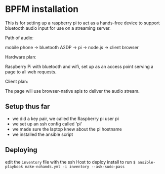 # BPFM installation

This is for setting up a raspberry pi to act as a hands-free device to support bluetooth audio input for use on a streaming server.

Path of audio:

mobile phone -> bluetooth A2DP -> pi -> node.js -> client browser

Hardware plan:

Raspberry Pi with bluetooth and wifi, set up as an access point serving a page to all web requests.

Client plan:

The page will use browser-native apis to deliver the audio stream.
## Setup thus far

* we did a key pair, we called the Raspberry pi user pi
* we set up an ssh config called 'pi'
* we made sure the laptop knew about the pi hostname
* we installed the ansible script
## Deploying
edit the `inventory` file with the ssh Host to deploy install to
run `$ ansible-playbook make-nohands.yml -i inventory --ask-sudo-pass`

